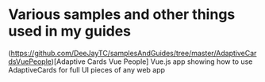# Various samples and other things used in my guides

(https://github.com/DeeJayTC/samplesAndGuides/tree/master/AdaptiveCardsVuePeople)[Adaptive Cards Vue People]
Vue.js app showing how to use AdaptiveCards for full UI pieces of any web app

